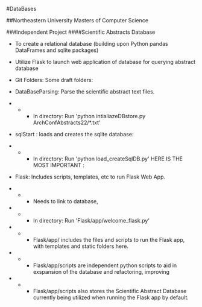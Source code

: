 #DataBases


##Northeastern University Masters of Computer Science


###Independent Project
####Scientific Abstracts Database


- To create a relational database (building upon Python pandas DataFrames and sqlite packages)
- Utilize Flask to launch web application of database for querying abstract database

- Git Folders:
Some draft folders:
- DataBaseParsing: Parse the scientific abstract text files.  
- - - In directory: Run 'python intialiazeDBstore.py ArchConfAbstracts22/*.txt'
- sqlStart : loads and creates the sqlite database:
- - - In directory: Run 'python load_createSqlDB.py' 
HERE IS THE MOST IMPORTANT :
- Flask: Includes scripts, templates, etc to run Flask Web App.
- - - Needs to link to database,
- - - In directory: Run 'Flask/app/welcome_flask.py'
- - - Flask/app/ includes the files and scripts to run the Flask app, with templates and static folders here.
- - - Flask/app/scripts are independent python scripts to aid in exspansion of the database and refactoring, improving
- - - Flask/app/scripts also stores the Scientific Abstract Database currently being utilized when running the Flask app by default.


